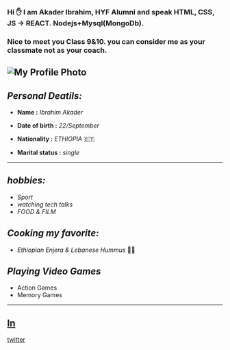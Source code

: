 ### Hi :hand: I am Akader Ibrahim, HYF Alumni and  speak HTML, CSS, JS -> REACT. Nodejs+Mysql(MongoDb).
### Nice to meet you Class 9&10. you can consider me as your classmate not as your coach.
![My Profile Photo](https://cdn.glitch.com/a0cf2ec9-edf4-42b3-b66a-b7437fe88ca6%2Fakadar.jpg?v=1566076033967)
---

## **_Personal Deatils:_**

* **Name :** *_Ibrahim Akader_*
  
* **Date of birth :** _22/September_
  
* **Nationality :** _ETHIOPIA_ 🇪🇹 
* **Marital status :** _single_ 

  
---
## _hobbies:_

- _Sport_
- _watching tech talks_
- _FOOD & FILM_
  

  

##  _Cooking my favorite:_
- _Ethiopian Enjera & Lebanese Hummus_ 👨‍🍳 
  

## _Playing Video Games_
  - Action Games 
  - Memory Games 

  ---
[In](https://www.linkedin.com/in/akader-ibrahim-akku-70469295/)    
---
[twitter](https://twitter.com/AafarAkku?s=09&fbclid=IwAR2bteEBv9uapZnGS17_4YAFliPbKuOU4Y6ZcM8iHsS05i80wxjctpJNybY) 
